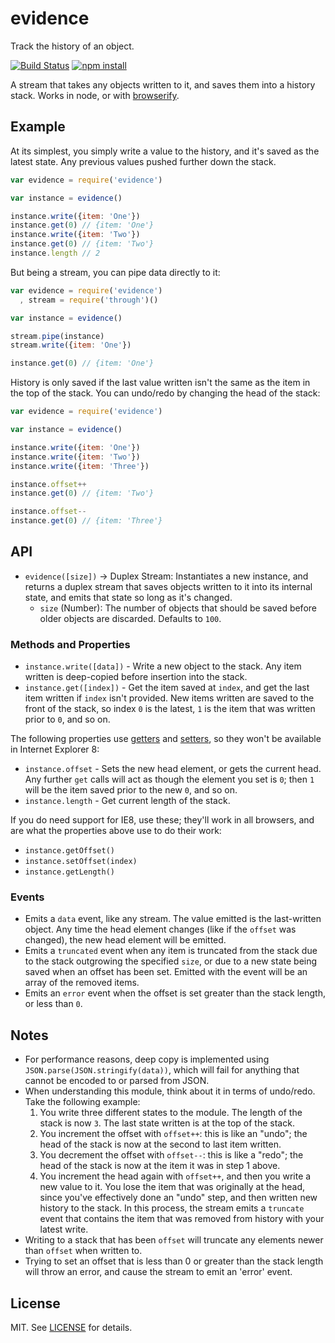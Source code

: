 # evidence

Track the history of an object.

[![Build Status](http://img.shields.io/travis/fardog/evidence/master.svg?style=flat)](https://travis-ci.org/fardog/evidence)
[![npm install](http://img.shields.io/npm/dm/evidence.svg?style=flat)](https://www.npmjs.org/package/evidence)

A stream that takes any objects written to it, and saves them into a history
stack. Works in node, or with [browserify][browserify].

## Example

At its simplest, you simply write a value to the history, and it's saved as the
latest state. Any previous values pushed further down the stack.

```javascript
var evidence = require('evidence')

var instance = evidence()

instance.write({item: 'One'})
instance.get(0) // {item: 'One'}
instance.write({item: 'Two'})
instance.get(0) // {item: 'Two'}
instance.length // 2
```

But being a stream, you can pipe data directly to it:

```javascript
var evidence = require('evidence')
  , stream = require('through')()

var instance = evidence()

stream.pipe(instance)
stream.write({item: 'One'})

instance.get(0) // {item: 'One'}
```

History is only saved if the last value written isn't the same as the item in
the top of the stack. You can undo/redo by changing the head of the stack:

```javascript
var evidence = require('evidence')

var instance = evidence()

instance.write({item: 'One'})
instance.write({item: 'Two'})
instance.write({item: 'Three'})

instance.offset++
instance.get(0) // {item: 'Two'}

instance.offset--
instance.get(0) // {item: 'Three'}
```

## API

- `evidence([size])` -> Duplex Stream: Instantiates a new instance, and returns
  a duplex stream that saves objects written to it into its internal state, and
  emits that state so long as it's changed.
    - `size` (Number): The number of objects that should be saved before older
      objects are discarded. Defaults to `100`.

### Methods and Properties

- `instance.write([data])` - Write a new object to the stack. Any item written
  is deep-copied before insertion into the stack.
- `instance.get([index])` - Get the item saved at `index`, and get the last
  item written if `index` isn't provided. New items written are saved to the
  front of the stack, so index `0` is the latest, `1` is the item that was
  written prior to `0`, and so on.

The following properties use [getters][getters] and [setters][setters], so
they won't be available in Internet Explorer 8:

- `instance.offset` - Sets the new head element, or gets the current head. Any
  further `get` calls will act as though the element you set is `0`; then `1`
  will be the item saved prior to the new `0`, and so on.
- `instance.length` - Get current length of the stack.

If you do need support for IE8, use these; they'll work in all browsers, and
are what the properties above use to do their work:

- `instance.getOffset()`
- `instance.setOffset(index)`
- `instance.getLength()`

### Events

- Emits a `data` event, like any stream. The value emitted is the last-written
  object. Any time the head element changes (like if the `offset` was changed),
  the new head element will be emitted.
- Emits a `truncated` event when any item is truncated from the stack due to
  the stack outgrowing the specified `size`, or due to a new state being saved
  when an offset has been set. Emitted with the event will be an array of the
  removed items.
- Emits an `error` event when the offset is set greater than the stack length,
  or less than `0`.

## Notes

- For performance reasons, deep copy is implemented using
  `JSON.parse(JSON.stringify(data))`, which will fail for anything that cannot
  be encoded to or parsed from JSON.
- When understanding this module, think about it in terms of undo/redo. Take
  the following example:
    1. You write three different states to the module. The length of the stack
       is now `3`. The last state written is at the top of the stack.
    2. You increment the offset with `offset++`: this is like an "undo"; the
       head of the stack is now at the second to last item written.
    3. You decrement the offset with `offset--`: this is like a "redo"; the
       head of the stack is now at the item it was in step 1 above.
    4. You increment the head again with `offset++`, and then you write a new
       value to it. You lose the item that was originally at the head, since
       you've effectively done an "undo" step, and then written new history to
       the stack. In this process, the stream emits a `truncate` event that
       contains the item that was removed from history with your latest write.
- Writing to a stack that has been `offset` will truncate any elements newer
  than `offset` when written to.
- Trying to set an offset that is less than 0 or greater than the stack length
  will throw an error, and cause the stream to emit an 'error' event.

## License

MIT. See [LICENSE](./LICENSE) for details.

[browserify]: http://browserify.org/
[getters]: https://developer.mozilla.org/en-US/docs/Web/JavaScript/Reference/Functions/get
[setters]: https://developer.mozilla.org/en-US/docs/Web/JavaScript/Reference/Functions/set
